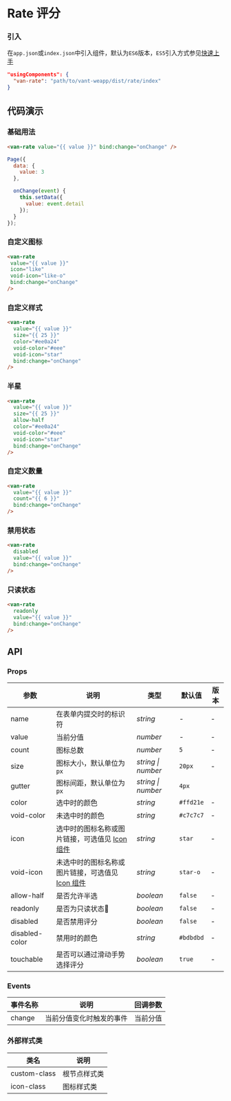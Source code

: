 # Rate 评分

### 引入

在`app.json`或`index.json`中引入组件，默认为`ES6`版本，`ES5`引入方式参见[快速上手](#/quickstart)

```json
"usingComponents": {
  "van-rate": "path/to/vant-weapp/dist/rate/index"
}
```
## 代码演示

### 基础用法

```html
<van-rate value="{{ value }}" bind:change="onChange" />
```

```javascript
Page({
  data: {
    value: 3
  },

  onChange(event) {
    this.setData({
      value: event.detail
    });
  }
});
```

### 自定义图标

 ```html
<van-rate
  value="{{ value }}"
  icon="like"
  void-icon="like-o"
  bind:change="onChange"
/>
```

### 自定义样式

```html
<van-rate
  value="{{ value }}"
  size="{{ 25 }}"
  color="#ee0a24"
  void-color="#eee"
  void-icon="star"
  bind:change="onChange"
/>
```

### 半星

```html
<van-rate
  value="{{ value }}"
  size="{{ 25 }}"
  allow-half
  color="#ee0a24"
  void-color="#eee"
  void-icon="star"
  bind:change="onChange"
/>
```

### 自定义数量

```html
<van-rate
  value="{{ value }}"
  count="{{ 6 }}"
  bind:change="onChange"
/>
```

### 禁用状态

```html
<van-rate
  disabled
  value="{{ value }}"
  bind:change="onChange"
/>
```

### 只读状态

```html
<van-rate
  readonly
  value="{{ value }}"
  bind:change="onChange"
/>
```

## API

### Props

| 参数 | 说明 | 类型 | 默认值 | 版本 |
|------|------|------|------|------|
| name | 在表单内提交时的标识符 | *string* | - | - |
| value | 当前分值 | *number* | - | - |
| count | 图标总数 | *number* | `5` | - |
| size | 图标大小，默认单位为 `px` | *string \| number* | `20px` | - |
| gutter | 图标间距，默认单位为 `px` | *string \| number* | `4px` |
| color | 选中时的颜色 | *string* | `#ffd21e` | - |
| void-color | 未选中时的颜色 | *string* | `#c7c7c7` | - |
| icon | 选中时的图标名称或图片链接，可选值见 [Icon 组件](/#/icon) | *string* | `star` | - |
| void-icon | 未选中时的图标名称或图片链接，可选值见 [Icon 组件](/#/icon) | *string* | `star-o` | - |
| allow-half | 是否允许半选 | *boolean* | `false` | - |
| readonly | 是否为只读状态 | *boolean* | `false` | - |
| disabled | 是否禁用评分 | *boolean* | `false` | - |
| disabled-color | 禁用时的颜色 | *string* | `#bdbdbd` | - |
| touchable | 是否可以通过滑动手势选择评分 | *boolean* | `true` | - |

### Events

| 事件名称 | 说明 | 回调参数 |
|------|------|------|
| change | 当前分值变化时触发的事件 | 当前分值 |

### 外部样式类

| 类名 | 说明 |
|-----------|-----------|
| custom-class | 根节点样式类 |
| icon-class | 图标样式类 |
